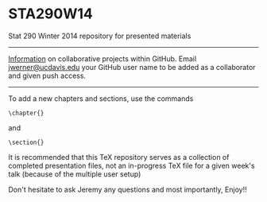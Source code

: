 STA290W14
=========

Stat 290 Winter 2014 repository for presented materials

____

[Information](http://www.pontikis.net/blog/how-to-collaborate-on-github-open-source-projects) on collaborative projects within GitHub. Email  jwerner@ucdavis.edu  your GitHub user name to be added as a collaborator and given push access.

____

To add a new chapters and sections, use the commands

    \chapter{}

and

    \section{}

It is recommended that this TeX repository serves as a collection of completed presentation files, not an in-progress TeX file for a given week's talk (because of the multiple user setup)

Don't hesitate to ask Jeremy any questions and most importantly, Enjoy!! 
 
